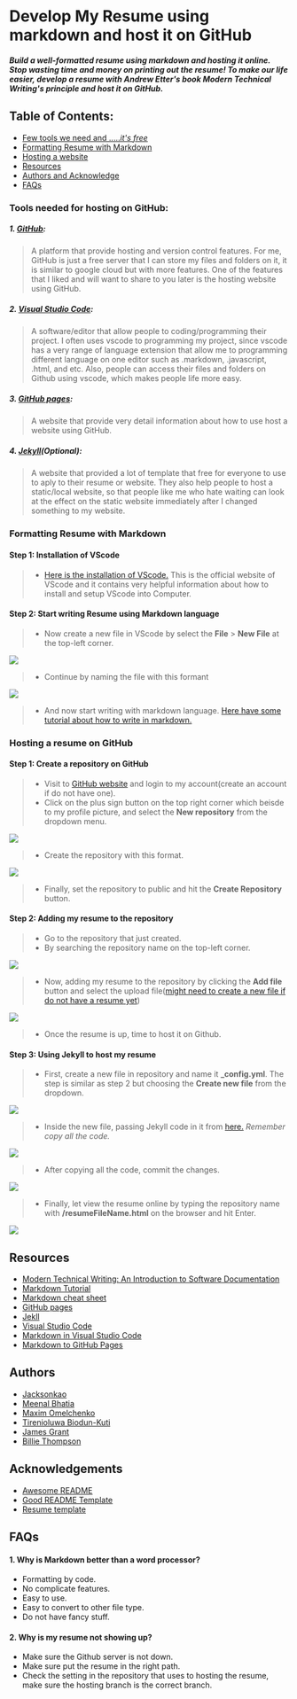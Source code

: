 # Develop My Resume using markdown and host it on GitHub

##### Build a well-formatted resume using markdown and hosting it online. Stop wasting time and money on printing out the resume! To make our life easier, develop a resume with Andrew Etter's book Modern Technical Writing's principle and host it on GitHub.

## Table of Contents:
- [Few tools we need and ....._it's free_](#tools-needed-for-hosting-on-github)
- [Formatting Resume with Markdown](#formatting-resume-with-markdown)
- [Hosting a website](#hosting-a-resume-on-github)
- [Resources](#resources)
- [Authors and Acknowledge](#authors)
- [FAQs](#faqs)

### Tools needed for hosting on GitHub:
##### 1. [GitHub](https://github.com/):
   > A platform that provide hosting and version control features. For me, GitHub is just a free server that I can store my files and folders on it, it is similar to google cloud but with more features. One of the features that I liked and will want to share to you later is the hosting website using GitHub.
##### 2. [Visual Studio Code](https://code.visualstudio.com/):
   > A software/editor that allow people to coding/programming their project. I often uses vscode to programming my project, since vscode has a very range of language extension that allow me to programming different language on one editor such as .markdown, .javascript, .html, and etc. Also, people can access their files and folders on Github using vscode, which makes people life more easy.
##### 3. [GitHub pages](https://pages.github.com/):
   > A website that provide very detail information about how to use host a website using GitHub.
##### 4. [Jekyll](https://jekyllrb.com/)(Optional):
   > A website that provided a lot of template that free for everyone to use to aply to their resume or website. They also help people to host a static/local website, so that people like me who hate waiting can look at the effect on the static website immediately after I changed something to my website.

### Formatting Resume with Markdown
#### Step 1: Installation of VScode
   >- [Here is the installation of VScode.](https://code.visualstudio.com/learn/get-started/basics) This is the official website of VScode and it contains very helpful information about how to install and setup VScode into Computer.

#### Step 2: Start writing Resume using Markdown language
   >- Now create a new file in VScode by select the **File** > **New File** at the top-left corner.

   ![](./Material/Pic/createTextVS.PNG)

   >- Continue by naming the file with this formant

   ![](./Material/Pic/namingMd.PNG)

   >- And now start writing with markdown language. [Here have some tutorial about how to write in markdown.](#resources)
   
### Hosting a resume on GitHub
#### Step 1: Create a repository on GitHub
   >- Visit to [GitHub website](https://github.com/) and login to my account(create an account if do not have one). 
   >- Click on the plus sign button on the top right corner which beisde to my profile picture, and select the **New repository** from the dropdown menu. 
   
   ![](./Material/Gif/createRepo_p1.gif)

   >- Create the repository with this format.
   
   ![](./Material/Pic/namingRepo.png)

   >- Finally, set the repository to public and hit the **Create Repository** button.

#### Step 2: Adding my resume to the repository
   >- Go to the repository that just created.
   >- By searching the repository name on the top-left corner.

   ![](./Material/Pic/findRepo.png)

   >- Now, adding my resume to the repository by clicking the **Add file** button and select the upload file([might need to create a new file if do not have a resume yet](#formatting-resume-with-markdown))
   
   ![](./Material/Gif/uploadFileRepo.gif)
   
   >- Once the resume is up, time to host it on Github.

#### Step 3: Using Jekyll to host my resume
   >- First, create a new file in repository and name it **_config.yml**. The step is similar as step 2 but choosing the **Create new file** from the dropdown.

   ![](./Material/Pic/namingYML.PNG)

   >- Inside the new file, passing Jekyll code in it from [here.](https://jekyllrb.com/docs/configuration/default/) _Remember copy all the code._

   ![](./Material/Pic/configYML.PNG)

   >- After copying all the code, commit the changes.

   ![](./Material/Pic/commitChanges.PNG)

   >- Finally, let view the resume online by typing the repository name with **/resumeFileName.html** on the browser and hit Enter.

   ![](./Material/Pic/finalStep.PNG)

## Resources
- [Modern Technical Writing: An Introduction to Software Documentation](https://www.amazon.ca/Modern-Technical-Writing-Introduction-Documentation-ebook/dp/B01A2QL9SS)
- [Markdown Tutorial](https://www.markdowntutorial.com/)
- [Markdown cheat sheet](https://www.markdownguide.org/basic-syntax/)
- [GitHub pages](https://pages.github.com/)
- [Jekll](https://jekyllrb.com/)
- [Visual Studio Code](https://code.visualstudio.com/)
- [Markdown in Visual Studio Code](https://code.visualstudio.com/docs/languages/markdown)
- [Markdown to GitHub Pages](https://nicolas-van.github.io/easy-markdown-to-github-pages/)

## Authors
- [Jacksonkao](https://github.com/Jacksonkao97)
- [Meenal Bhatia]()
- [Maxim Omelchenko]()
- [Tirenioluwa Biodun-Kuti]()
- [James Grant](https://github.com/sproogen)
- [Billie Thompson](https://github.com/PurpleBooth)

## Acknowledgements
- [Awesome README](https://github.com/matiassingers/awesome-readme)
- [Good README Template](https://github.com/PurpleBooth/a-good-readme-template)
- [Resume template](https://github.com/sproogen/modern-resume-theme)

## FAQs
#### 1. Why is Markdown better than a word processor?
   - Formatting by code.
   - No complicate features.
   - Easy to use.
   - Easy to convert to other file type.
   - Do not have fancy stuff.
#### 2. Why is my resume not showing up?
   - Make sure the Github server is not down.
   - Make sure put the resume in the right path.
   - Check the setting in the repository that uses to hosting the resume, make sure the hosting branch is the correct branch.